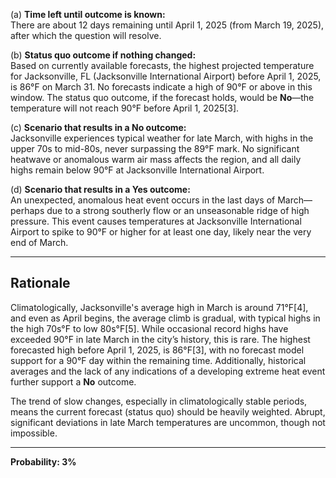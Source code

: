(a) **Time left until outcome is known:**  
There are about 12 days remaining until April 1, 2025 (from March 19, 2025), after which the question will resolve.

(b) **Status quo outcome if nothing changed:**  
Based on currently available forecasts, the highest projected temperature for Jacksonville, FL (Jacksonville International Airport) before April 1, 2025, is 86°F on March 31. No forecasts indicate a high of 90°F or above in this window. The status quo outcome, if the forecast holds, would be **No**—the temperature will not reach 90°F before April 1, 2025[3].

(c) **Scenario that results in a No outcome:**  
Jacksonville experiences typical weather for late March, with highs in the upper 70s to mid-80s, never surpassing the 89°F mark. No significant heatwave or anomalous warm air mass affects the region, and all daily highs remain below 90°F at Jacksonville International Airport.

(d) **Scenario that results in a Yes outcome:**  
An unexpected, anomalous heat event occurs in the last days of March—perhaps due to a strong southerly flow or an unseasonable ridge of high pressure. This event causes temperatures at Jacksonville International Airport to spike to 90°F or higher for at least one day, likely near the very end of March.

---

## Rationale

Climatologically, Jacksonville's average high in March is around 71°F[4], and even as April begins, the average climb is gradual, with typical highs in the high 70s°F to low 80s°F[5]. While occasional record highs have exceeded 90°F in late March in the city’s history, this is rare. The highest forecasted high before April 1, 2025, is 86°F[3], with no forecast model support for a 90°F day within the remaining time. Additionally, historical averages and the lack of any indications of a developing extreme heat event further support a **No** outcome.

The trend of slow changes, especially in climatologically stable periods, means the current forecast (status quo) should be heavily weighted. Abrupt, significant deviations in late March temperatures are uncommon, though not impossible.

---

**Probability: 3%**
